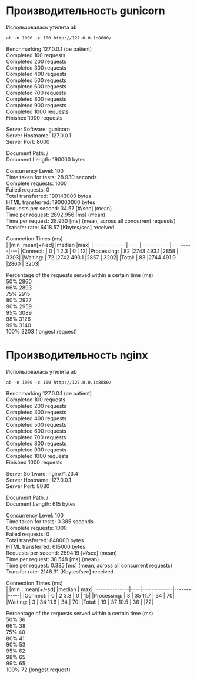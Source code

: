 <h1>Производительность gunicorn</h1>

Использовалась утилита ab </br>

```shell
ab -n 1000 -c 100 http://127.0.0.1:8000/
```

Benchmarking 127.0.0.1 (be patient)<br/>
Completed 100 requests<br/>
Completed 200 requests<br/>
Completed 300 requests<br/>
Completed 400 requests<br/>
Completed 500 requests<br/>
Completed 600 requests<br/>
Completed 700 requests<br/>
Completed 800 requests<br/>
Completed 900 requests<br/>
Completed 1000 requests<br/>
Finished 1000 requests<br/>


Server Software:        gunicorn<br/>
Server Hostname:        127.0.0.1<br/>
Server Port:            8000<br/>

Document Path:          /<br/>
Document Length:        190000 bytes<br/>

Concurrency Level:      100<br/>
Time taken for tests:   28.930 seconds<br/>
Complete requests:      1000<br/>
Failed requests:        0<br/>
Total transferred:      190143000 bytes<br/>
HTML transferred:       190000000 bytes<br/>
Requests per second:    34.57 [#/sec] (mean)<br/>
Time per request:       2892.956 [ms] (mean)<br/>
Time per request:       28.930 [ms] (mean, across all concurrent requests)<br/>
Transfer rate:          6418.57 [Kbytes/sec] received<br/>

Connection Times (ms)<br/>
|              |min  |mean[+/-sd] |median   |max|
|--------------|-----|------------|---------|---|
|Connect:      |  0 |   1   2.3   |   0   |   12|
|Processing:   | 82 |2743 493.1   |2858   | 3203|
|Waiting:      | 72 |2742 493.1   |2857   | 3202|
|Total:        | 83 |2744 491.9   |2860   | 3203|

Percentage of the requests served within a certain time (ms)<br/>
  50%   2860<br/>
  66%   2893<br/>
  75%   2915<br/>
  80%   2927<br/>
  90%   2959<br/>
  95%   3089<br/>
  98%   3126<br/>
  99%   3140<br/>
 100%   3203 (longest request)<br/>


<h1>Производительность nginx</h1>

Использовалась утилита ab </br>

```shell
ab -n 1000 -c 100 http://127.0.0.1:8080/
```

Benchmarking 127.0.0.1 (be patient)<br/>
Completed 100 requests<br/>
Completed 200 requests<br/>
Completed 300 requests<br/>
Completed 400 requests<br/>
Completed 500 requests<br/>
Completed 600 requests<br/>
Completed 700 requests<br/>
Completed 800 requests<br/>
Completed 900 requests<br/>
Completed 1000 requests<br/>
Finished 1000 requests<br/>


Server Software:        nginx/1.23.4<br/>
Server Hostname:        127.0.0.1<br/>
Server Port:            8080<br/>

Document Path:          /<br/>
Document Length:        615 bytes<br/>

Concurrency Level:      100<br/>
Time taken for tests:   0.385 seconds<br/>
Complete requests:      1000<br/>
Failed requests:        0<br/>
Total transferred:      848000 bytes<br/>
HTML transferred:       615000 bytes<br/>
Requests per second:    2594.19 [#/sec] (mean)<br/>
Time per request:       38.548 [ms] (mean)<br/>
Time per request:       0.385 [ms] (mean, across all concurrent requests)<br/>
Transfer rate:          2148.31 [Kbytes/sec] received<br/>

Connection Times (ms)<br/>
|              |min | mean[+/-sd] |median |  max|
|--------------|----|-------------|-------|-----|
|Connect:      |  0 |   2   3.8   |   0   |   15|
|Processing:   |  3 |  35  11.7   |  34   |   70|
|Waiting:      |  3 |  34  11.6   |  34   |   70|
|Total:        | 19 |  37  10.5   |  36   |   |72|

Percentage of the requests served within a certain time (ms)<br/>
  50%     36<br/>
  66%     38<br/>
  75%     40<br/>
  80%     41<br/>
  90%     53<br/>
  95%     62<br/>
  98%     65<br/>
  99%     65<br/>
 100%     72 (longest request)<br/>